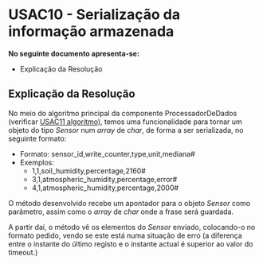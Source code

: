 # USAC10 - Serialização da informação armazenada

**No seguinte documento apresenta-se:**
* Explicação da Resolução

## Explicação da Resolução

No meio do algoritmo principal da componente ProcessadorDeDados (verificar [USAC11 algoritmo](../USAC11/USAC11.md)), temos uma funcionalidade para tornar um objeto do tipo *Sensor* num *array* de *char*, de forma a ser serializada, no seguinte formato:

* Formato: sensor_id,write_counter,type,unit,mediana#
* Exemplos:
  * 1,1,soil_humidity,percentage,2160#
  * 3,1,atmospheric_humidity,percentage,error#
  * 4,1,atmospheric_humidity,percentage,2000#

O método desenvolvido recebe um apontador para o objeto *Sensor* como parâmetro, assim como o *array* de *char* onde a frase será guardada.

A partir daí, o método vê os elementos do *Sensor* enviado, colocando-o no formato pedido, vendo se este está numa situação de erro (a diferença entre o instante do último registo e o instante actual é superior ao valor do timeout.)